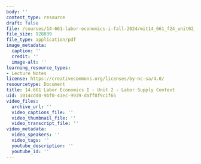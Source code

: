 ```yaml
---
body: ''
content_type: resource
draft: false
file: /courses/14-661-labor-economics-i-fall-2024/mit14_661_f24_unit02_context.pdf
file_size: 928039
file_type: application/pdf
image_metadata:
  caption: ''
  credit: ''
  image-alt: ''
learning_resource_types:
- Lecture Notes
license: https://creativecommons.org/licenses/by-nc-sa/4.0/
resourcetype: Document
title: 14.661 Labor Economics I - Unit 2 - Labor Supply Context
uid: 1014cdd0-9bf0-43ec-9939-daff8f9c1f65
video_files:
  archive_url: ''
  video_captions_file: ''
  video_thumbnail_file: ''
  video_transcript_file: ''
video_metadata:
  video_speakers: ''
  video_tags: ''
  youtube_description: ''
  youtube_id: ''
---
```

